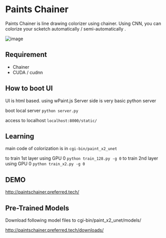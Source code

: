 # Paints Chainer
Paints Chainer is line drawing colorizer using chainer.
Using CNN, you can colorize your scketch automatically / semi-automatically .

![image](https://github.com/taizan/PaintsChainer/blob/open/sample.png)

## Requirement
- Chainer
- CUDA / cudnn

## How to boot UI
UI is html based. using wPaint.js
Server side is very basic python server

boot local server
`python server.py`

access to localhost
`localhost:8000/static/`


## Learning
main code of colorization is in `cgi-bin/paint_x2_unet`

to train 1st layer using GPU 0 `python train_128.py -g 0`
to train 2nd layer using GPU 0 `python train_x2.py -g 0`

## DEMO
http://paintschainer.preferred.tech/

## Pre-Trained Models
Download following model files to  cgi-bin/paint_x2_unet/models/

http://paintschainer.preferred.tech/downloads/
